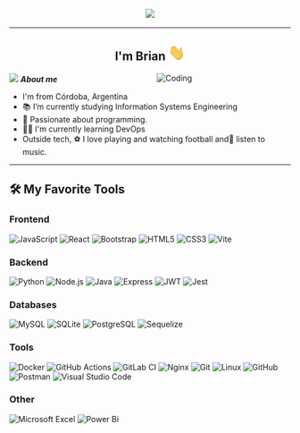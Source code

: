 <p align="center">
  <img src="https://miro.medium.com/max/2048/1*OohqW5DGh9CQS4hLY5FXzA.png" height="230"/>
</p>
<hr>
<div align="center">
<h2> I'm Brian <img src="https://github.com/ABSphreak/ABSphreak/blob/master/gifs/Hi.gif" width="30px"></h2>
</div>

<img align="right" alt="Coding" width="240" src="https://i.pinimg.com/originals/81/17/8b/81178b47a8598f0c81c4799f2cdd4057.gif">

<img src="https://media.giphy.com/media/ObNTw8Uzwy6KQ/giphy.gif" width="30px">&nbsp;***About me***

-  I'm from Córdoba, Argentina
- 📚  I’m currently studying Information Systems Engineering
- 👯 Passionate about programming.
- 💪🏼 I'm currently learning DevOps
- Outside tech, ⚽ I love playing and watching football and🎵 listen to music.

<hr>

## 🛠️ My Favorite Tools

### **Frontend**
![JavaScript](https://img.shields.io/badge/javascript-323330.svg?style=for-the-badge&logo=javascript&logoColor=F7DF1E)
![React](https://img.shields.io/badge/react-61DAFB.svg?style=for-the-badge&logo=react&logoColor=black)
![Bootstrap](https://img.shields.io/badge/bootstrap-563D7C.svg?style=for-the-badge&logo=bootstrap&logoColor=white)
![HTML5](https://img.shields.io/badge/html5-E34F26.svg?style=for-the-badge&logo=html5&logoColor=white)
![CSS3](https://img.shields.io/badge/css3-1572B6.svg?style=for-the-badge&logo=css3&logoColor=white)
![Vite](https://img.shields.io/badge/vite-646CFF.svg?style=for-the-badge&logo=vite&logoColor=white)

### **Backend**
![Python](https://img.shields.io/badge/python-3776AB.svg?style=for-the-badge&logo=python&logoColor=white)
![Node.js](https://img.shields.io/badge/node.js-339933.svg?style=for-the-badge&logo=node.js&logoColor=white)
![Java](https://img.shields.io/badge/java-%23ED8B00.svg?style=for-the-badge&logo=openjdk&logoColor=white)
![Express](https://img.shields.io/badge/express-000000.svg?style=for-the-badge&logo=express&logoColor=white)
![JWT](https://img.shields.io/badge/JWT-000000.svg?style=for-the-badge&logo=json-web-tokens&logoColor=white)
![Jest](https://img.shields.io/badge/-jest-%23C21325?style=for-the-badge&logo=jest&logoColor=white)

### **Databases**
![MySQL](https://img.shields.io/badge/mysql-4479A1.svg?style=for-the-badge&logo=mysql&logoColor=white)
![SQLite](https://img.shields.io/badge/sqlite-003B57.svg?style=for-the-badge&logo=sqlite&logoColor=white)
![PostgreSQL](https://img.shields.io/badge/postgresql-336791.svg?style=for-the-badge&logo=postgresql&logoColor=white)
![Sequelize](https://img.shields.io/badge/sequelize-52B0E7.svg?style=for-the-badge&logo=sequelize&logoColor=white)

### **Tools**
![Docker](https://img.shields.io/badge/docker-2496ED.svg?style=for-the-badge&logo=docker&logoColor=white)
![GitHub Actions](https://img.shields.io/badge/github%20actions-%232671E5.svg?style=for-the-badge&logo=githubactions&logoColor=white)
![GitLab CI](https://img.shields.io/badge/gitlab%20ci-%23181717.svg?style=for-the-badge&logo=gitlab&logoColor=white)
![Nginx](https://img.shields.io/badge/nginx-%23009639.svg?style=for-the-badge&logo=nginx&logoColor=white)
![Git](https://img.shields.io/badge/git-F05032.svg?style=for-the-badge&logo=git&logoColor=white)
![Linux](https://img.shields.io/badge/linux-FCC624.svg?style=for-the-badge&logo=linux&logoColor=black)
![GitHub](https://img.shields.io/badge/github-181717.svg?style=for-the-badge&logo=github&logoColor=white)
![Postman](https://img.shields.io/badge/postman-FF6C37.svg?style=for-the-badge&logo=postman&logoColor=white)
![Visual Studio Code](https://img.shields.io/badge/visual%20studio%20code-007ACC.svg?style=for-the-badge&logo=visual-studio-code&logoColor=white)

### **Other**
![Microsoft Excel](https://img.shields.io/badge/Microsoft_Excel-217346?style=for-the-badge&logo=microsoft-excel&logoColor=white)
![Power Bi](https://img.shields.io/badge/power_bi-F2C811?style=for-the-badge&logo=powerbi&logoColor=black)


